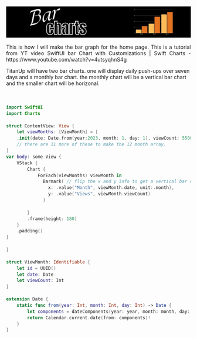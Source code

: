 <p align="center">
<img src="/docs/assets/barChartHeading.jpg"/>
</p>

<p align="justify">
This is how I will make the bar graph for the home page. This is a tutorial from YT video SwiftUI bar Chart with Customizations | Swift Charts - https://www.youtube.com/watch?v=4utsyqhnS4g

TitanUp will have two bar charts. one will display daily push-ups over seven days and a monthly bar chart. the monthly chart will be a vertical bar chart and the smaller chart will be horizonal.
</p>

```swift


import SwiftUI
import Charts

struct ContentView: View {
    let viewMonths: [ViewMonth] = [
    .init(date: Date.from(year:2023, month: 1, day: 1), viewCount: 55000)
    // there are 11 more of these to make the 12 month array.
]
var body: some View {
    VStack {
        Chart {
            ForEach(viewMonths) viewMonth in
              Barmark( // flip the x and y info to get a vertical bar chart.
                x: .value("Month", viewMonth.date, unit:.month), 
                y: .value("Views", viewMonth.viewCount)
              )  

        }
        .frame(height: 180)
    }
    .padding()
}

}

struct ViewMonth: Identifiable {
    let id = UUID()
    let date: Date
    let viewCount: Int
}

extension Date {
    static func from(year: Int, month: Int, day: Int) -> Date {
        let components = dateComponents(year: year, month: month, day: day)
        return Calendar.current.date(from: components)!
    }
}

```